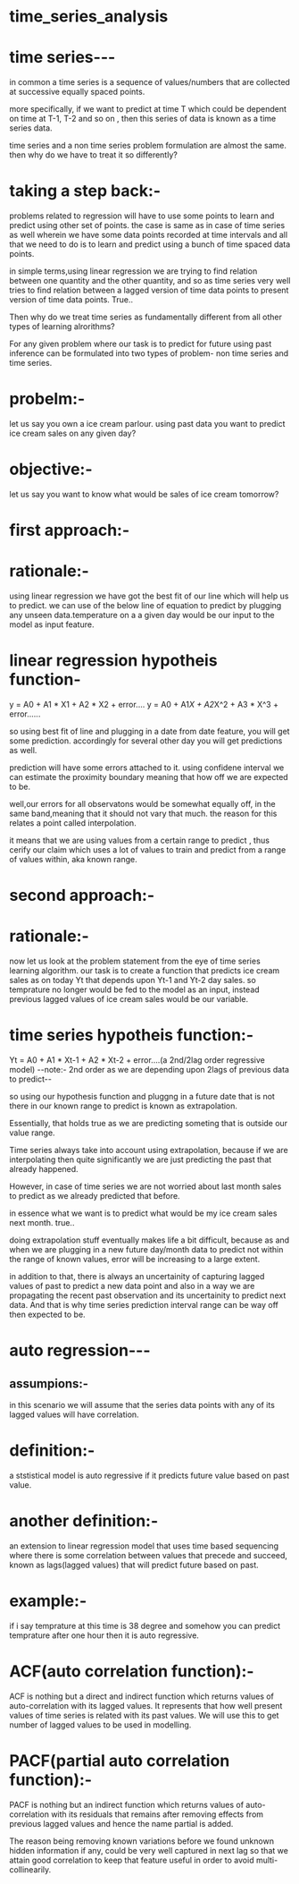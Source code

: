 # time_series_analysis
time series---
==============
in common a time series is a sequence of values/numbers that are collected at successive 
equally spaced points.

more specifically, if we want to predict at time T which could be dependent on time at T-1,
T-2 and so on , then this series of data is known as a time series data.

time series and a non time series problem formulation are almost the same. then why do we 
have to treat it so differently?

taking a step back:-
==================== 
problems related to regression will have to use some points to learn and predict using other 
set of points. the case is same as in case of time series as well wherein we have some data points 
recorded at time intervals and all that we need to do is to learn and predict using a bunch of
time spaced data points.

in simple terms,using linear regression we are trying to find relation between one quantity and the 
other quantity, and so as time series very well tries to find relation between a lagged version of
time data points to present version of time data points. True.. 

Then why do we treat time series as fundamentally different from all other types of learning alrorithms?

For any given problem where our task is to predict for future using past inference can be formulated
into two types of problem- non time series and time series.

probelm:- 
=========
let us say you own a ice cream parlour. using past data you want to predict ice cream sales on any
given day? 

objective:-
===========
let us say you want to know what would be sales of ice cream tomorrow?

first approach:-
================
rationale:-
===========
using linear regression we have got the best fit of our line which will help us to predict. 
we can use of the below line of equation to predict by plugging any unseen data.temperature
on a a given day would be our input to the model as input feature.

linear regression hypotheis function-
=========================================
y = A0 + A1 * X1 + A2 * X2 + error....
y = A0 + A1*X + A2*X^2 + A3 * X^3 + error......


so using best fit of line and plugging in a date from date feature, you will get some prediction. 
accordingly for several other day you will get predictions as well. 

prediction will have some errors attached to it. using confidene interval we can estimate the 
proximity boundary meaning that how off we are expected to be. 

well,our errors for all observatons would be somewhat equally off, in the same band,meaning that 
it should not vary that much. the reason for this relates a point called interpolation. 

it means that we are using values from a certain range to predict , thus cerify our claim which uses 
a lot of values to train and predict from a range of values within, aka known range.

second approach:-
=================
rationale:-
===========
now let us look at the problem statement from the eye of time series learning algorithm.
our task is to create a function that predicts ice cream sales as on today Yt that depends 
upon Yt-1 and Yt-2 day sales. so temprature no longer would be fed to the model as an input, 
instead previous lagged values of ice cream sales would  be our variable.

time series hypotheis function:-
================================
Yt = A0 + A1 * Xt-1 + A2 * Xt-2 + error....(a 2nd/2lag order regressive model)
--note:- 2nd order as we are depending upon 2lags of previous data to predict--

so using our hypothesis function and pluggng in a future date that is not there in our known range
to predict is known as extrapolation. 

Essentially, that holds true as we are predicting someting that is outside our value range. 

Time series always take into account using extrapolation, because if we are interpolating then quite 
significantly we are just predicting the past that already happened. 

However, in case of time series we are not worried about last month sales to predict as we already 
predicted that before.

in essence what we want is to predict what would be my ice cream sales next month. true..

doing extrapolation stuff eventually makes life a bit difficult, because as and when we are plugging
in a new future day/month data to predict not within the range of known values, error will be increasing
to a large extent.

in addition to that, there is always an uncertainity of capturing lagged values of past to predict a new
data point and also in a way we are propagating the recent past observation and its uncertainity to predict
next data. And that is why time series prediction interval range can be way off then expected to be. 


auto regression---
==================
assumpions:-
-----------
in this scenario we will assume that the series data points with any of its lagged values
will have correlation.

definition:-
============
a ststistical model is auto regressive if it predicts future value based on past value.

another definition:-
====================
an extension to linear regression model that uses time based sequencing where there is 
some correlation between values that precede and succeed, known as lags(lagged values) 
that will predict future based on past.


example:-
=========
if i say temprature at this time is 38 degree and somehow you can predict temprature
after one hour then it is auto regressive.


ACF(auto correlation function):-
================================
ACF is nothing but a direct and indirect function which returns values of auto-correlation with its 
lagged values. It represents that how well present values of time series is related with its past values. 
We will use this to get number of lagged values to be used in modelling.





PACF(partial auto correlation function):-
=========================================
PACF is nothing but an indirect function which returns values of auto-correlation with 
its residuals that remains after removing effects from previous lagged values and hence
the name partial is added.

The reason being removing known variations before we found unknown hidden information if
any, could be very well captured in next lag so that we attain good correlation to keep
that feature useful in order to avoid multi-collinearily.


<Short introduction to time series>
